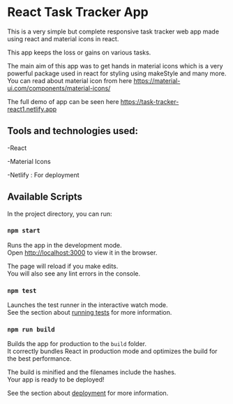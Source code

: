 # React Task Tracker App

This is a very simple but complete responsive task tracker web app made using react and material icons in react.

This app keeps the loss or gains on various tasks.

The main aim of this app was to get hands in material icons which is a very powerful package used in react for styling using makeStyle and many more.
You can read about material icon from here https://material-ui.com/components/material-icons/

The full demo of app can be seen here https://task-tracker-react1.netlify.app

## Tools and technologies used:

-React

-Material Icons

-Netlify : For deployment
## Available Scripts

In the project directory, you can run:

### `npm start`

Runs the app in the development mode.\
Open [http://localhost:3000](http://localhost:3000) to view it in the browser.

The page will reload if you make edits.\
You will also see any lint errors in the console.

### `npm test`

Launches the test runner in the interactive watch mode.\
See the section about [running tests](https://facebook.github.io/create-react-app/docs/running-tests) for more information.

### `npm run build`

Builds the app for production to the `build` folder.\
It correctly bundles React in production mode and optimizes the build for the best performance.

The build is minified and the filenames include the hashes.\
Your app is ready to be deployed!

See the section about [deployment](https://facebook.github.io/create-react-app/docs/deployment) for more information.


